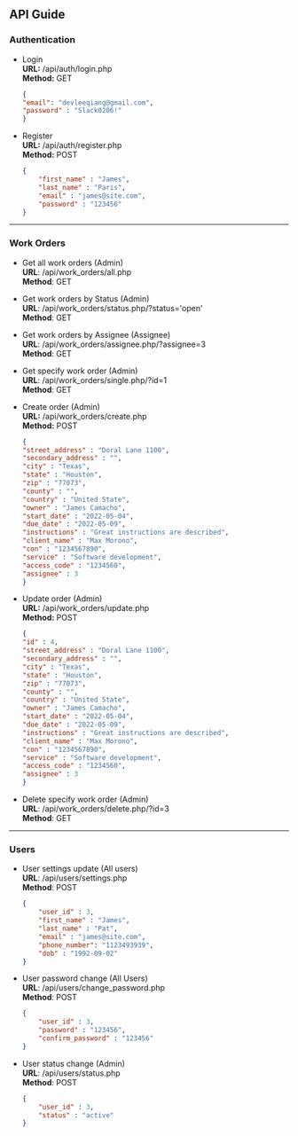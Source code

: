## API Guide
### Authentication
- Login  
	**URL:** /api/auth/login.php  
	**Method:** GET  
	```json
    {
    "email": "devleeqiang@gmail.com",
    "password" : "Slack0206!"
    }
    ```

- Register  
    **URL:** /api/auth/register.php  
    **Method:** POST  
    ```json
    {
        "first_name" : "James",
        "last_name" : "Paris",
        "email" : "james@site.com",
        "password" : "123456"
    }
    ```

------------

### Work Orders
- Get all work orders (Admin)  
    **URL**: /api/work_orders/all.php  
    **Method**: GET  

- Get work orders by Status (Admin)  
    **URL**: /api/work_orders/status.php/?status='open'  
    **Method**: GET  

- Get work orders by Assignee (Assignee)     
    **URL**: /api/work_orders/assignee.php/?assignee=3  
    **Method**: GET  

- Get specify work order (Admin)  
    **URL**: /api/work_orders/single.php/?id=1  
    **Method**: GET  

- Create order (Admin)  
    **URL:** /api/work_orders/create.php  
    **Method:** POST  
    ```json
    {
    "street_address" : "Doral Lane 1100",
    "secondary_address" : "",
    "city" : "Texas",
    "state" : "Houston",
    "zip" : "77073",
    "county" : "",
    "country" : "United State",
    "owner" : "James Camacho",
    "start_date" : "2022-05-04",
    "due_date" : "2022-05-09",
    "instructions" : "Great instructions are described",
    "client_name" : "Max Morono",
    "con" : "1234567890",
    "service" : "Software development",
    "access_code" : "1234560",
    "assignee" : 3
    }
    ```
- Update order (Admin)  
    **URL:** /api/work_orders/update.php  
    **Method:** POST  
    ```json
    {
    "id" : 4,
    "street_address" : "Doral Lane 1100",
    "secondary_address" : "",
    "city" : "Texas",
    "state" : "Houston",
    "zip" : "77073",
    "county" : "",
    "country" : "United State",
    "owner" : "James Camacho",
    "start_date" : "2022-05-04",
    "due_date" : "2022-05-09",
    "instructions" : "Great instructions are described",
    "client_name" : "Max Morono",
    "con" : "1234567890",
    "service" : "Software development",
    "access_code" : "1234560",
    "assignee" : 3
    }
    ```
   
- Delete specify work order (Admin)  
    **URL**: /api/work_orders/delete.php/?id=3  
    **Method**: GET  

------------

### Users
- User settings update (All users)  
    **URL**: /api/users/settings.php  
    **Method**: POST  
    ```json
    {
        "user_id" : 3,
        "first_name" : "James",
        "last_name" : "Pat",
        "email" : "james@site.com",
        "phone_number": "1123493939",
        "dob" : "1992-09-02"
    }
    ```
- User password change (All Users)  
    **URL**: /api/users/change_password.php  
    **Method**: POST  
    ```json
    {
        "user_id" : 3,
        "password" : "123456",
        "confirm_password" : "123456"
    }
    ```

- User status change (Admin)  
    **URL**: /api/users/status.php  
    **Method**: POST  
    ```json
    {
        "user_id" : 3,
        "status" : "active"
    }
    ```
 